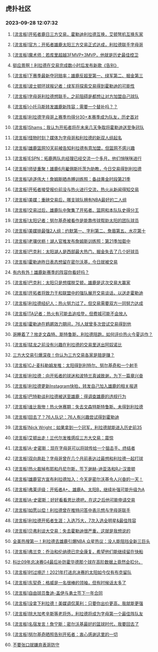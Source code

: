 ## 虎扑社区 
### 2023-09-28 12:07:32

1. [[流言板]开拓者鹿日三方交易，霍勒迪利拉德互换，艾顿弩机互换东家](https://bbs.hupu.com/62248757.html)

2. [[流言板]官方：开拓者雄鹿太阳三方交易正式达成，利拉德联手字母哥](https://bbs.hupu.com/62254419.html)

3. [[流言板]魔术师：若库里超越3FMVP+3MVP，他就是历史最佳控卫](https://bbs.hupu.com/62252237.html)

4. [挺应景啊！利拉德在交易完成数小时后发布新歌《告别》](https://bbs.hupu.com/62252014.html)

5. [[流言板]下赛季最新夺冠赔率：雄鹿反超至第一、绿军第二、掘金第三](https://bbs.hupu.com/62251827.html)

6. [[流言板]波士顿环球报记者：绿军将探索交易得到霍勒迪的可能性](https://bbs.hupu.com/62252499.html)

7. [[流言板]字母哥利拉德想联手，之前阻碍是都想让对方加盟自己球队](https://bbs.hupu.com/62251446.html)

8. [[流言板]小托马斯转发雄鹿新阵容：需要一个替补吗？？](https://bbs.hupu.com/62251726.html)

9. [[流言板]利拉德字母哥上赛季均得分30+本赛季成为队友，历史首对](https://bbs.hupu.com/62251139.html)

10. [[流言板]Shams：我认为开拓者将在未来几天争取将霍勒迪送至争冠队](https://bbs.hupu.com/62250717.html)

11. [[流言板]怪物时刻？媒体为字母哥和利拉德的新双人组起名](https://bbs.hupu.com/62250514.html)

12. [[流言板]雄鹿篮网10天前被告知利拉德有意加盟，但篮网不感兴趣](https://bbs.hupu.com/62250470.html)

13. [[流言板]ESPN：拓鹿两队总经理已经交流一个多月，他们悄咪咪进行](https://bbs.hupu.com/62254713.html)

14. [[流言板]师徒重聚！雄鹿6月雇佣斯托茨为助教，今日交易得到利拉德](https://bbs.hupu.com/62251137.html)

15. [[流言板]追逐伟大！詹姆斯晒赤膊训练照：备战黄金时段第21季](https://bbs.hupu.com/62250230.html)

16. [[流言板]开拓者接受报价前没与热火进行交流，热火从新闻得知交易](https://bbs.hupu.com/62251239.html)

17. [[流言板]美媒：重磅交易后，哪支球队拥有NBA最好的二人组](https://bbs.hupu.com/62252863.html)

18. [[流言板]交易过后，雄鹿队中聚集了开拓者、篮网和本队队史得分王](https://bbs.hupu.com/62254292.html)

19. [[流言板]太阳记者：努尔基奇被看作是能靠传球帮助太阳的团队球员](https://bbs.hupu.com/62251311.html)

20. [[流言板]美媒排最强2人组：约默第一、字利第二、詹眉第五、水花第十](https://bbs.hupu.com/62255452.html)

21. [[流言板]老骥伏枥！湖人官推发布詹姆斯训练照：第21季加载中](https://bbs.hupu.com/62251599.html)

22. [[流言板]巴克利：太阳湖人是西部最大热门，掘金失去了几个好球员](https://bbs.hupu.com/62252932.html)

23. [[流言板]霍勒迪昨日表态想留在密尔沃基，今日就被交易](https://bbs.hupu.com/62249474.html)

24. [有内有外！雄鹿新赛季的阵容你看好吗？](https://bbs.hupu.com/62249579.html)

25. [[流言板]巴克利：太阳只是想摆脱艾顿，雄鹿是这次交易大赢家](https://bbs.hupu.com/62252440.html)

26. [[流言板]开拓者将致力于和联盟中的强队展开交易谈话，以送走霍勒迪](https://bbs.hupu.com/62248971.html)

27. [[流言板]利拉德经纪人：热火努力过了，但交易需要双方一同努力达成](https://bbs.hupu.com/62249627.html)

28. [[流言板]TA记者：热火有可能去追哈登，但费城可能不会放人](https://bbs.hupu.com/62254742.html)

29. [[流言板]霍勒迪在鹈鹕效力期间，76人就曾多次尝试交易得到他](https://bbs.hupu.com/62251064.html)

30. [哥睡着了？放走文森特、斯特鲁斯，利拉德陪跑，如何评价热火今夏运作？](https://bbs.hupu.com/62249537.html)

31. [[流言板]猛龙之前没有兴趣在利拉德的交易里送出阿奴诺比](https://bbs.hupu.com/62250919.html)

32. [三方大交易引爆深夜！你认为三方交易各家是赔是赚？](https://bbs.hupu.com/62249516.html)

33. [[流言板]CJ-麦科勒姆发推：太阳得到利特尔、努尔基奇和一个射手](https://bbs.hupu.com/62251528.html)

34. [[流言板]利拉德：向开拓者的球迷和波特兰真诚致谢，为下一篇章兴奋](https://bbs.hupu.com/62249406.html)

35. [[流言板]利拉德更新Instagram快拍，转发自己加入雄鹿的相关报道](https://bbs.hupu.com/62249363.html)

36. [[流言板]巴特勒谈利拉德被送至雄鹿：得调查雄鹿的违规行为](https://bbs.hupu.com/62249009.html)

37. [[流言板]谁比我惨！热火休赛期：失去文森特斯特鲁斯、未得到利拉德](https://bbs.hupu.com/62249143.html)

38. [[流言板]回去了？76人队记：76人有兴趣尝试得到霍勒迪](https://bbs.hupu.com/62249282.html)

39. [[流言板]Nick Wright：如果拿到一个冠军，利拉德就能进入历史前35](https://bbs.hupu.com/62253316.html)

40. [[流言板]艾顿出走！兰代尔发推感叹三方大交易：震惊](https://bbs.hupu.com/62249219.html)

41. [[流言板]A-史密斯：现在字母哥可以将球传给一个狙击手、终结者](https://bbs.hupu.com/62252177.html)

42. [[流言板]双向奔赴？字母哥曾在几个月前表达过最想和利拉德一起打球](https://bbs.hupu.com/62249180.html)

43. [[流言板]热火裁掉布耶和丹尼尔斯，签下谢赫-迪亚洛和RJ-汉普顿](https://bbs.hupu.com/62250789.html)

44. [[流言板]雄鹿官方宣布利拉德加入：今天是密尔沃基令人兴奋的一天！](https://bbs.hupu.com/62255282.html)

45. [[流言板]弗莱评级：开拓者A+、雄鹿A、太阳B，继续补强可能升级为A](https://bbs.hupu.com/62255041.html)

46. [[流言板]A-史密斯：好好看看恩比德吧，在这之后他可能申请交易](https://bbs.hupu.com/62253415.html)

47. [[流言板]如愿以偿！利拉德曾在推特问答中表示想与字母哥联手](https://bbs.hupu.com/62249024.html)

48. [[流言板]利拉德开拓者生涯：入选75大，7次入选全明星&最佳阵容](https://bbs.hupu.com/62249203.html)

49. [[流言板]贝弗利谈大交易：失去霍勒迪很严重，这就是我想说的](https://bbs.hupu.com/62248893.html)

50. [全美热搜第一！利拉德去雄鹿引爆NBA 众星热议：没人能阻挡全新三巨头](https://bbs.hupu.com/62249793.html)

51. [[流言板]弗兰克：乔治和伦纳德已完全康复，希望他们能继续留在快船](https://bbs.hupu.com/62252045.html)

52. [科比09年总决赛G4最后补防霍华德那个球在高阶数据上竟然会扣分。](https://bbs.hupu.com/62250654.html)

53. [[流言板]时过境迁！2021年打进总决赛的太阳如今仅有布克留队](https://bbs.hupu.com/62255901.html)

54. [[流言板]东契奇：格威是一名很棒的领袖，但有时候话太多了](https://bbs.hupu.com/62251299.html)

55. [[流言板]自由球员鲁迪-盖伊与勇士签下一年合同](https://bbs.hupu.com/62247628.html)

56. [[流言板]没拿下利拉德！美媒调侃莱利：只要你出价更高，我就能更强](https://bbs.hupu.com/62249323.html)

57. [[流言板]除大加考辛斯等老将外，利拉德将成为字母第一个最佳阵队友](https://bbs.hupu.com/62255948.html)

58. [[流言板]名宿发言！詹宁斯：密尔沃基最好的篮球时代，我要回去了](https://bbs.hupu.com/62249394.html)

59. [[流言板]努尔基奇晒照告别开拓者：衷心感谢这里的一切](https://bbs.hupu.com/62251849.html)

60. [不要张口就嫌弃表哥防守](https://bbs.hupu.com/62251861.html)

